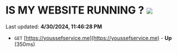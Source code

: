 # IS MY WEBSITE RUNNING ? [![](https://img.shields.io/static/v1?label=Sponsor&message=%E2%9D%A4&logo=GitHub&color=%23fe8e86)](https://github.com/sponsors/<username>)

Last updated: **4/30/2024, 11:46:28 PM**

- `GET` [https://youssefservice.me](https://youssefservice.me) - **Up** (350ms)
